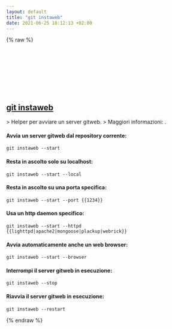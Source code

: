 ```yaml
---
layout: default
title: "git instaweb"
date: 2021-06-25 18:12:13 +02:00
---
```

{% raw %}
<h2 id="git-instaweb">
  <a href="/it/common/git-instaweb.html">git instaweb</a> <a href="#git-instaweb"><svg class="icon">
    <use href="/assets/images/unicode_sprite.svg#link" />
  </svg></a>
</h2>
> Helper per avviare un server gitweb.
> Maggiori informazioni: <https://git-scm.com/docs/git-instaweb>.

#### Avvia un server gitweb dal repository corrente:
```shell
git instaweb --start
```
#### Resta in ascolto solo su localhost:
```shell
git instaweb --start --local
```
#### Resta in ascolto su una porta specifica:
```shell
git instaweb --start --port {{1234}}
```
#### Usa un http daemon specifico:
```shell
git instaweb --start --httpd {{lighttpd|apache2|mongoose|plackup|webrick}}
```
#### Avvia automaticamente anche un web browser:
```shell
git instaweb --start --browser
```
#### Interrompi il server gitweb in esecuzione:
```shell
git instaweb --stop
```
#### Riavvia il server gitweb in esecuzione:
```shell
git instaweb --restart
```
{% endraw %}